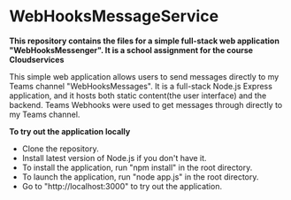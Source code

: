 # WebHooksMessageService

**This repository contains the files for a simple full-stack web application "WebHooksMessenger". It is a school assignment for the course Cloudservices**

This simple web application allows users to send messages directly to my Teams channel "WebHooksMessages". It is a full-stack Node.js Express application, and it hosts both static content(the user interface) and the backend.
Teams Webhooks were used to get messages through directly to my Teams channel.

**To try out the application locally**

- Clone the repository.
- Install latest version of Node.js if you don't have it.
- To install the application, run "npm install" in the root directory.
- To launch the application, run "node app.js" in the root directory.
- Go to "http://localhost:3000" to try out the application.